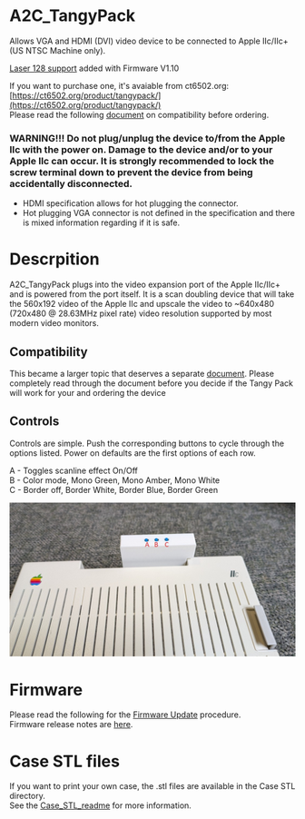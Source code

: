 # A2C_TangyPack
Allows VGA and HDMI (DVI) video device to be connected to Apple IIc/IIc+ (US NTSC Machine only). 

[Laser 128 support](Laser128.md) added with Firmware V1.10

If you want to purchase one, it's avaiable from ct6502.org: [https://ct6502.org/product/tangypack/](https://ct6502.org/product/tangypack/)
</br>Please read the following [document](Compatibility.md) on compatibility before ordering. 

### WARNING!!!  Do not plug/unplug the device to/from the Apple IIc with the power on.  Damage to the device and/or to your Apple IIc can occur.  It is strongly recommended to lock the screw terminal down to prevent the device from being accidentally disconnected. 

* HDMI specification allows for hot plugging the connector.  
* Hot plugging VGA connector is not defined in the specification and there is mixed information regarding if it is safe.


# Descrpition
A2C_TangyPack plugs into the video expansion port of the Apple IIc/IIc+ and is powered from the port itself.  It is a scan doubling device that will take the 560x192 video of the Apple IIc and upscale the video to ~640x480 (720x480 @ 28.63MHz pixel rate) video resolution supported by most modern video monitors. 

## Compatibility
This became a larger topic that deserves a separate [document](Compatibility.md).   Please completely read through the document before you decide if the Tangy Pack will work for your and ordering the device


## Controls
Controls are simple.  Push the corresponding buttons to cycle through the options listed. Power on defaults are the first options of each row.  
  
  A - Toggles scanline effect On/Off  
  B - Color mode, Mono Green, Mono Amber, Mono White  
  C - Border off, Border White, Border Blue, Border Green  
  
![Front_View](./Images/front_view_buttons.jpg)

# Firmware
Please read the following for the [Firmware Update](./Firmware/Firmware.md) procedure.
<br/>Firmware release notes are [here](./Firmware/Firmware_Releases.md). 


# Case STL files
If you want to print your own case, the .stl files are available in the Case STL directory.  <br/>See the [Case_STL_readme](./Case%20STL/Case_STL_readme.md) for more information.

